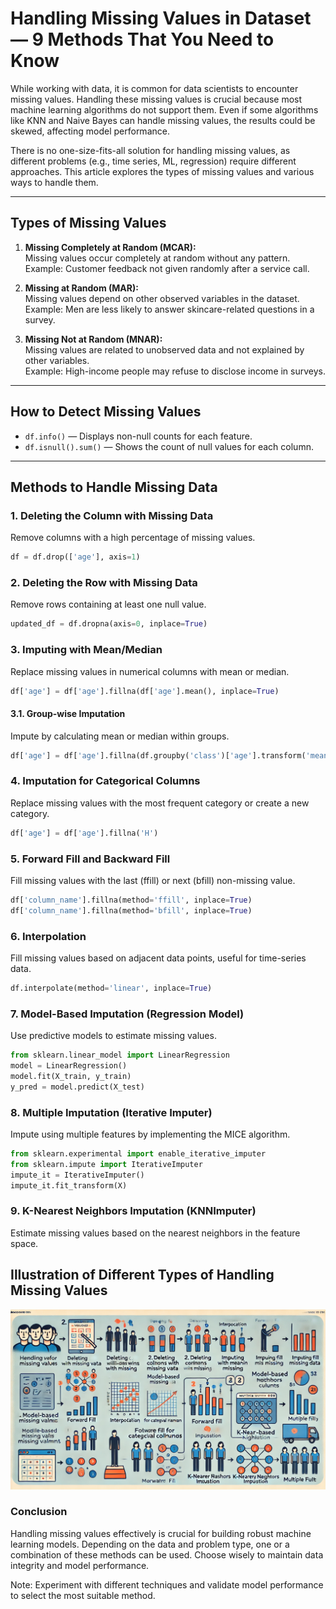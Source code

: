 # Handling Missing Values in Dataset — 9 Methods That You Need to Know

While working with data, it is common for data scientists to encounter missing values. Handling these missing values is crucial because most machine learning algorithms do not support them. Even if some algorithms like KNN and Naive Bayes can handle missing values, the results could be skewed, affecting model performance.  

There is no one-size-fits-all solution for handling missing values, as different problems (e.g., time series, ML, regression) require different approaches. This article explores the types of missing values and various ways to handle them.

---

## Types of Missing Values

1. **Missing Completely at Random (MCAR):**  
   Missing values occur completely at random without any pattern.  
   Example: Customer feedback not given randomly after a service call.

2. **Missing at Random (MAR):**  
   Missing values depend on other observed variables in the dataset.  
   Example: Men are less likely to answer skincare-related questions in a survey.

3. **Missing Not at Random (MNAR):**  
   Missing values are related to unobserved data and not explained by other variables.  
   Example: High-income people may refuse to disclose income in surveys.

---

## How to Detect Missing Values
- `df.info()` — Displays non-null counts for each feature.
- `df.isnull().sum()` — Shows the count of null values for each column.

---

## Methods to Handle Missing Data

### 1. **Deleting the Column with Missing Data**  
Remove columns with a high percentage of missing values.  
```python
df = df.drop(['age'], axis=1)
```
### 2. **Deleting the Row with Missing Data**  
Remove rows containing at least one null value.  
```python
updated_df = df.dropna(axis=0, inplace=True)
```
### 3. **Imputing with Mean/Median**
Replace missing values in numerical columns with mean or median.
```python
df['age'] = df['age'].fillna(df['age'].mean(), inplace=True)
```
#### 3.1. **Group-wise Imputation**
Impute by calculating mean or median within groups.

```python
df['age'] = df['age'].fillna(df.groupby('class')['age'].transform('mean'))
```
### 4. **Imputation for Categorical Columns**
Replace missing values with the most frequent category or create a new category.

```python
df['age'] = df['age'].fillna('H')
```
### 5. **Forward Fill and Backward Fill**
Fill missing values with the last (ffill) or next (bfill) non-missing value.

```python
df['column_name'].fillna(method='ffill', inplace=True)
df['column_name'].fillna(method='bfill', inplace=True)
```
### 6. **Interpolation**
Fill missing values based on adjacent data points, useful for time-series data.

```python
df.interpolate(method='linear', inplace=True)
```
### 7. **Model-Based Imputation (Regression Model)**
Use predictive models to estimate missing values.

```python
from sklearn.linear_model import LinearRegression
model = LinearRegression()
model.fit(X_train, y_train)
y_pred = model.predict(X_test)
```
### 8. **Multiple Imputation (Iterative Imputer)**
Impute using multiple features by implementing the MICE algorithm.

```python
from sklearn.experimental import enable_iterative_imputer
from sklearn.impute import IterativeImputer
impute_it = IterativeImputer()
impute_it.fit_transform(X)
```
### 9. **K-Nearest Neighbors Imputation (KNNImputer)**
Estimate missing values based on the nearest neighbors in the feature space.

## Illustration of Different Types of Handling Missing Values
![Types of Cross-Validation](na.png)


### **Conclusion**
Handling missing values effectively is crucial for building robust machine learning models. Depending on the data and problem type, one or a combination of these methods can be used. Choose wisely to maintain data integrity and model performance.

Note: Experiment with different techniques and validate model performance to select the most suitable method.
